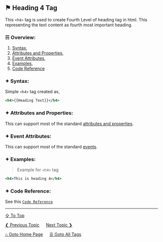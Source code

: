 ## &#9873; Heading 4 Tag
This `<h4>` tag is used to create Fourth Level of heading tag in html. This representing the text content as fourth most important heading.

### &#9780; Overview:
1. [Syntax](#-syntax),
2. [Attributes and Properties](#-attributes-and-properties),
3. [Event Attributes](#-event-attributes),
4. [Examples](#-examples),
5. [Code Reference](#-code-reference)

### &#10022; Syntax:
Simple `<h4>` tag created as, 
```xml
<h4>{{Heading Text}}</h4>
```

### &#10022; Attributes and Properties:
This can support most of the standard [attributes and properties](../docs/attributes-and-properties.md).

### &#10022; Event Attributes:
This can support most of the standard [events](../docs/events.md).

### &#10022; Examples:
> Example for `<h4>` tag
```xml
<h4>This is heading 4</h4>
```

### &#10022; Code Reference:
See this [`Code Reference`](../code/h4-tag.html)

---
[&#8682; To Top](#-heading-4-tag)

[&#10094; Previous Topic](./h3-tag.md) &emsp; [Next Topic &#10095;](./h5-tag.md)

[&#8962; Goto Home Page](../README.md) &emsp; [&#9776; Goto All Tags](../all-tags.md)